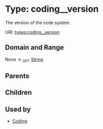 
# Type: coding__version


The version of the code system.

URI: [types:coding__version](https://example.org/ccdh/datatypes/coding__version)


## Domain and Range

None ->  <sub>OPT</sub> [String](types/String.md)

## Parents


## Children


## Used by

 * [Coding](Coding.md)
